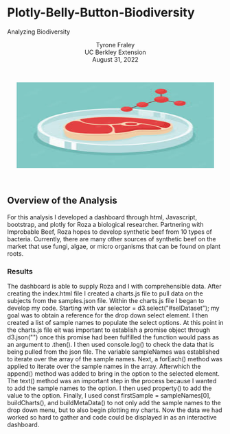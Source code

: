 # Plotly-Belly-Button-Biodiversity
Analyzing Biodiversity
<br/>
<p align="center">Tyrone Fraley<br/>
UC Berkley Extension<br/>
August 31, 2022<br/>
<p/>
<br/>
<p align="center">
  <img width="460" height="200" src="Images/beef.jpeg">
</p>
<br/>

## Overview of the Analysis
For this analysis I developed a dashboard through html, Javascript, bootstrap, and plotly for Roza a biological researcher. Partnering with Improbable Beef, Roza hopes to develop synthetic beef from 10 types of bacteria. Currently, there are many other sources of synthetic beef on the market that use fungi, algae, or micro organisms that can be found on plant roots. 

### Results
The dashboard is able to supply Roza and I with comprehensible data. After creating the index.html file I created a charts.js file to pull data on the subjects from the samples.json file. Within the charts.js file  I began to develop my code. Starting with var selector = d3.select("#selDataset"); my goal was to obtain a reference for the drop down select element. I then created a list of sample names to populate the select options. At this point in the charts.js file eit was important to establish a promise object through d3.json("") once this promise had been fulfilled the function would pass as an argument to .then(). I then used console.log() to check the data that is being pulled from the json file. The variable sampleNames was established to iterate over the array of the sample names. Next, a forEach() method was applied to iterate over the sample names in the array. Afterwhich the append() method was added to bring in the option to the selected element. The text() method was an important step in the process because I wanted to add the sample names to the option. I then used property() to add the value to the option. Finally, I used const firstSample = sampleNames[0], buildCharts(), and buildMetaData() to not only add the sample names to the drop down menu, but to also begin plotting my charts. Now the data we had worked so hard to gather and code could be displayed in as an interactive dashboard. 
